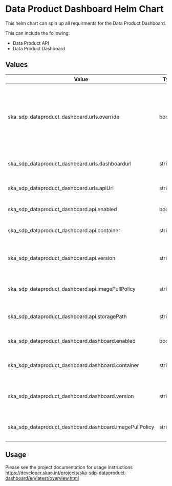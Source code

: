 # Data Product Dashboard Helm Chart

This helm chart can spin up all requirments for the Data Product Dashboard.

This can include the following:

- Data Product API
- Data Product Dashboard

## Values

| Value                                                     | Type      | Required   | Default                   | Comment                                            |
| --------------------------------------------------------- | --------- | ---------- | --------------            | -------------------------------------------------- |
| ska_sdp_dataproduct_dashboard.urls.override              | boolean   | Yes        | False                     | Used to override the URL's generated in the _helpers.tpl file that uses the deployed namespaces |
| ska_sdp_dataproduct_dashboard.urls.dashboardurl          | string    | Yes        | "http://localhost"        | Dashboard URL if the override value is true        |
| ska_sdp_dataproduct_dashboard.urls.apiUrl                | string    | Yes        | "http://localhost:8000"   | API URLif the override value is true               |
| ska_sdp_dataproduct_dashboard.api.enabled                | boolean   | Yes        | True                      | Should the API be created                          |
| ska_sdp_dataproduct_dashboard.api.container              | string    | Yes        | link                      | The Docker image for the API                       |
| ska_sdp_dataproduct_dashboard.api.version                | string    | Yes        | latest                    | The version of the Docker image to use             |
| ska_sdp_dataproduct_dashboard.api.imagePullPolicy        | string    | Yes        | IfNotPresent              | When should the image be pulled                    |
| ska_sdp_dataproduct_dashboard.api.storagePath            | string    | Yes        | "/var/log"                | When should the image be pulled                    |
| ska_sdp_dataproduct_dashboard.dashboard.enabled          | boolean   | Yes        | True                      | Should the dashboard be created                    |
| ska_sdp_dataproduct_dashboard.dashboard.container        | string    | Yes        | link                      | The Docker image for the dashboard                 |
| ska_sdp_dataproduct_dashboard.dashboard.version          | string    | Yes        | latest                    | The version of the Docker image to use             |
| ska_sdp_dataproduct_dashboard.dashboard.imagePullPolicy  | string    | Yes        | IfNotPresent              | When should the image be pulled                    |


## Usage

Please see the project documentation for usage instructions https://developer.skao.int/projects/ska-sdp-dataproduct-dashboard/en/latest/overview.html
